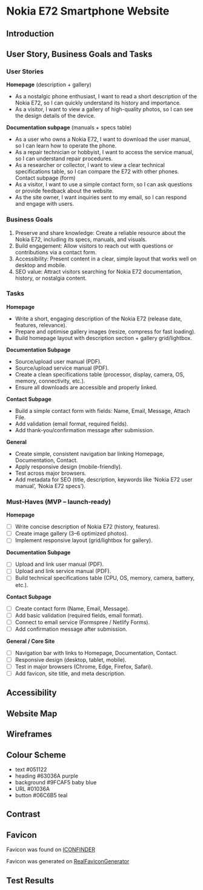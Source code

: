 # Nokia E72 Smartphone Website

## Introduction

## User Story, Business Goals and Tasks

### User Stories

**Homepage** (description + gallery)
- As a nostalgic phone enthusiast, I want to read a short description of the Nokia E72, so I can quickly understand its history and importance.
- As a visitor, I want to view a gallery of high-quality photos, so I can see the design details of the device.

**Documentation subpage** (manuals + specs table)
- As a user who owns a Nokia E72, I want to download the user manual, so I can learn how to operate the phone.
- As a repair technician or hobbyist, I want to access the service manual, so I can understand repair procedures.
- As a researcher or collector, I want to view a clear technical specifications table, so I can compare the E72 with other phones.
Contact subpage (form)
- As a visitor, I want to use a simple contact form, so I can ask questions or provide feedback about the website.
- As the site owner, I want inquiries sent to my email, so I can respond and engage with users.
 
### Business Goals

1.	Preserve and share knowledge: Create a reliable resource about the Nokia E72, including its specs, manuals, and visuals.
2.	Build engagement: Allow visitors to reach out with questions or contributions via a contact form.
3.	Accessibility: Present content in a clear, simple layout that works well on desktop and mobile.
4.	SEO value: Attract visitors searching for Nokia E72 documentation, history, or nostalgia content.

### Tasks

**Homepage**
- Write a short, engaging description of the Nokia E72 (release date, features, relevance).
- Prepare and optimise gallery images (resize, compress for fast loading).
- Build homepage layout with description section + gallery grid/lightbox.

**Documentation Subpage**
- Source/upload user manual (PDF).
- Source/upload service manual (PDF).
- Create a clean specifications table (processor, display, camera, OS, memory, connectivity, etc.).
- Ensure all downloads are accessible and properly linked.

**Contact Subpage**
- Build a simple contact form with fields: Name, Email, Message, Attach File.
- Add validation (email format, required fields).
- Add thank-you/confirmation message after submission.

**General**
- Create simple, consistent navigation bar linking Homepage, Documentation, Contact.
- Apply responsive design (mobile-friendly).
- Test across major browsers.
- Add metadata for SEO (title, description, keywords like ‘Nokia E72 user manual’, ‘Nokia E72 specs’).

### Must-Haves (MVP – launch-ready)

**Homepage**
- [ ] Write concise description of Nokia E72 (history, features).
- [ ] Create image gallery (3–6 optimized photos).
- [ ] Implement responsive layout (grid/lightbox for gallery).

**Documentation Subpage**
- [ ] Upload and link user manual (PDF).
- [ ] Upload and link service manual (PDF).
- [ ] Build technical specifications table (CPU, OS, memory, camera, battery, etc.).

**Contact Subpage**
- [ ] Create contact form (Name, Email, Message).
- [ ] Add basic validation (required fields, email format).
- [ ] Connect to email service (Formspree / Netlify Forms).
- [ ] Add confirmation message after submission.

**General / Core Site**
- [ ] Navigation bar with links to Homepage, Documentation, Contact.
- [ ] Responsive design (desktop, tablet, mobile).
- [ ] Test in major browsers (Chrome, Edge, Firefox, Safari).
- [ ] Add favicon, site title, and meta description.

## Accessibility

## Website Map

## Wireframes

## Colour Scheme

- text #051122
- heading #63036A purple
- background #9FCAF5 baby blue
- URL #01036A 
- button #06C6B5 teal

## Contrast

## Favicon

Favicon was found on [ICONFINDER](https://www.iconfinder.com/search?q=nokia)

Favicon was generated on [RealFaviconGenerator](https://realfavicongenerator.net) 

## Test Results